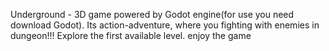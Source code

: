 Underground - 3D game powered by Godot engine(for use you need download Godot).
Its action-adventure, where you fighting with enemies in dungeon!!!
Explore the first available level.
enjoy the game
